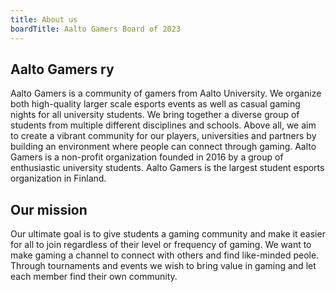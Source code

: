 ```yaml
---
title: About us
boardTitle: Aalto Gamers Board of 2023
---
```


## Aalto Gamers ry

Aalto Gamers is a community of gamers from Aalto University. We organize both high-quality larger scale esports events as well as casual gaming nights for all university students. We bring together a diverse group of students from multiple different disciplines and schools. Above all, we aim to create a vibrant community for our players, universities and partners by building an environment where people can connect through gaming. Aalto Gamers is a non-profit organization founded in 2016 by a group of enthusiastic university students. Aalto Gamers is the largest student esports organization in Finland.

## Our mission

Our ultimate goal is to give students a gaming community and make it easier for all to join regardless of their level or frequency of gaming. We want to make gaming a channel to connect with others and find like-minded peole. Through tournaments and events we wish to bring value in gaming and let each member find their own community.
